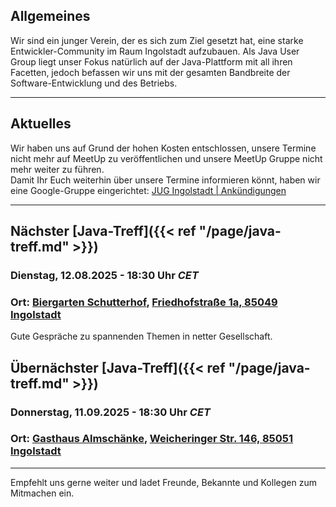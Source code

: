 ## Allgemeines

Wir sind ein junger Verein, der es sich zum Ziel gesetzt hat, eine starke Entwickler-Community im Raum Ingolstadt aufzubauen.
Als Java User Group liegt unser Fokus natürlich auf der Java-Plattform mit all ihren Facetten, jedoch befassen wir uns mit der gesamten Bandbreite der Software-Entwicklung und des Betriebs.

---

## Aktuelles

Wir haben uns auf Grund der hohen Kosten entschlossen, unsere Termine nicht mehr auf MeetUp zu veröffentlichen
und unsere MeetUp Gruppe nicht mehr weiter zu führen.<br/>
Damit Ihr Euch weiterhin über unsere Termine informieren könnt,
haben wir eine Google-Gruppe eingerichtet: [JUG Ingolstadt | Ankündigungen](https://groups.google.com/g/jug-ingolstadt)

---

## Nächster [Java-Treff]({{< ref "/page/java-treff.md" >}})

### Dienstag, 12.08.2025 - 18:30 Uhr *CET*
### Ort: [Biergarten Schutterhof](https://schutterhof-in.de), [Friedhofstraße 1a, 85049 Ingolstadt](https://maps.app.goo.gl/MvByYhC2aHUSvQeEA)

Gute Gespräche zu spannenden Themen in netter Gesellschaft.


## Übernächster [Java-Treff]({{< ref "/page/java-treff.md" >}})

### Donnerstag, 11.09.2025 - 18:30 Uhr *CET*
### Ort: [Gasthaus Almschänke](https://www.almschaenke.de/), [Weicheringer Str. 146, 85051 Ingolstadt](https://maps.app.goo.gl/aWfzNZZjnb6xWQSBA)

---

Empfehlt uns gerne weiter und ladet Freunde, Bekannte und Kollegen zum Mitmachen ein.
